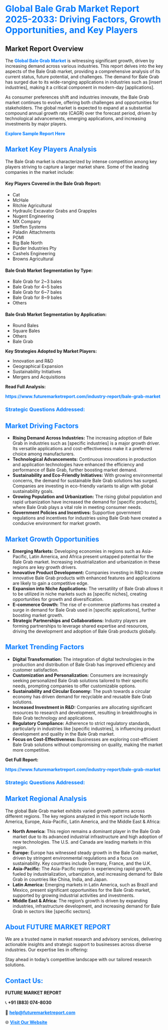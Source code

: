 <h1 style="color: #007BFF;">Global Bale Grab Market Report 2025-2033: Driving Factors, Growth Opportunities, and Key Players</h1>

<section id="overview">
<h2>Market Report Overview</h2>
<p>The <a href="https://www.futuremarketreport.com/industry-report/bale-grab-market" style="color: #007BFF; text-decoration: none;"><strong>Global Bale Grab Market</strong></a> is witnessing significant growth, driven by increasing demand across various industries. This report delves into the key aspects of the Bale Grab market, providing a comprehensive analysis of its current status, future potential, and challenges. The demand for Bale Grab has surged due to its wide-ranging applications in industries such as [insert industries], making it a critical component in modern-day [applications].</p>
<p>As consumer preferences shift and industries innovate, the Bale Grab market continues to evolve, offering both challenges and opportunities for stakeholders. The global market is expected to expand at a substantial compound annual growth rate (CAGR) over the forecast period, driven by technological advancements, emerging applications, and increasing investments by major players.</p>
</section>

<section id="overview">
<p><a href="https://www.futuremarketreport.com/request-sample/reportId=128340" style="color: #007BFF; text-decoration: none;"><strong>Explore Sample Report Here</strong></a></p>
</section>

<section id="key-players">
<h2 style="color: #007BFF;">Market Key Players Analysis</h2>
<p>The Bale Grab market is characterized by intense competition among key players striving to capture a larger market share. Some of the leading companies in the market include:</p>
<h4>Key Players Covered in the Bale Grab Report:</h4>
<ul><li>Cat</li><li>McHale</li><li>Ritchie Agricultural</li><li>Hydraulic Excavator Grabs and Grapples</li><li>Nugent Engineering</li><li>MX Company</li><li>Steffen Systems</li><li>Paladin Attachments</li><li>POMI</li><li>Big Bale North</li><li>Burder Industries Pty</li><li>Cashels Engineering</li><li>Browns Agricultural</li></ul>
<h4>Bale Grab Market Segmentation by Type:</h4>
<ul><li>Bale Grab for 2~3 bales</li><li>Bale Grab for 4~5 bales</li><li>Bale Grab for 6~7 bales</li><li>Bale Grab for 8~9 bales</li><li>Others</li></ul>

<h4>Bale Grab Market Segmentation by Application:</h4>
<ul><li>Round Bales</li><li>Square Bales</li><li>Others</li><li>Bale Grab</li></ul>
<p><strong>Key Strategies Adopted by Market Players:</strong></p>
<ul>
<li>Innovation and R&D</li>
<li>Geographical Expansion</li>
<li>Sustainability Initiatives</li>
<li>Mergers and Acquisitions</li>
</ul>
</section>

<section>
<p><strong>Read Full Analysis: </strong></p><a href="https://www.futuremarketreport.com/industry-report/bale-grab-market" style="color: #007BFF; text-decoration: none;"><strong>https://www.futuremarketreport.com/industry-report/bale-grab-market</strong></a>
<h3 style="color: #007BFF;">Strategic Questions Addressed:</h3>
</section>

<section id="driving-factors">
<h2 style="color: #007BFF;">Market Driving Factors</h2>
<ul>
<li><strong>Rising Demand Across Industries:</strong> The increasing adoption of Bale Grab in industries such as [specific industries] is a major growth driver. Its versatile applications and cost-effectiveness make it a preferred choice among manufacturers.</li>
<li><strong>Technological Advancements:</strong> Continuous innovations in production and application technologies have enhanced the efficiency and performance of Bale Grab, further boosting market demand.</li>
<li><strong>Sustainability and Eco-Friendly Initiatives:</strong> With growing environmental concerns, the demand for sustainable Bale Grab solutions has surged. Companies are investing in eco-friendly variants to align with global sustainability goals.</li>
<li><strong>Growing Population and Urbanization:</strong> The rising global population and rapid urbanization have increased the demand for [specific products], where Bale Grab plays a vital role in meeting consumer needs.</li>
<li><strong>Government Policies and Incentives:</strong> Supportive government regulations and incentives for industries using Bale Grab have created a conducive environment for market growth.</li>
</ul>
</section>

<section id="growth-opportunities">
<h2 style="color: #007BFF;">Market Growth Opportunities</h2>
<ul>
<li><strong>Emerging Markets:</strong> Developing economies in regions such as Asia-Pacific, Latin America, and Africa present untapped potential for the Bale Grab market. Increasing industrialization and urbanization in these regions are key growth drivers.</li>
<li><strong>Innovative Product Development:</strong> Companies investing in R&D to create innovative Bale Grab products with enhanced features and applications are likely to gain a competitive edge.</li>
<li><strong>Expansion into Niche Applications:</strong> The versatility of Bale Grab allows it to be utilized in niche markets such as [specific niches], creating opportunities for growth and diversification.</li>
<li><strong>E-commerce Growth:</strong> The rise of e-commerce platforms has created a surge in demand for Bale Grab used in [specific applications], further boosting market growth.</li>
<li><strong>Strategic Partnerships and Collaborations:</strong> Industry players are forming partnerships to leverage shared expertise and resources, driving the development and adoption of Bale Grab products globally.</li>
</ul>
</section>

<section id="trending-factors">
<h2 style="color: #007BFF;">Market Trending Factors</h2>
<ul>
<li><strong>Digital Transformation:</strong> The integration of digital technologies in the production and distribution of Bale Grab has improved efficiency and customer satisfaction.</li>
<li><strong>Customization and Personalization:</strong> Consumers are increasingly seeking personalized Bale Grab solutions tailored to their specific needs, prompting companies to offer customizable options.</li>
<li><strong>Sustainability and Circular Economy:</strong> The push towards a circular economy has driven demand for recyclable and reusable Bale Grab solutions.</li>
<li><strong>Increased Investment in R&D:</strong> Companies are allocating significant resources to research and development, resulting in breakthroughs in Bale Grab technology and applications.</li>
<li><strong>Regulatory Compliance:</strong> Adherence to strict regulatory standards, particularly in industries like [specific industries], is influencing product development and quality in the Bale Grab market.</li>
<li><strong>Focus on Cost-Effectiveness:</strong> Businesses are exploring cost-efficient Bale Grab solutions without compromising on quality, making the market more competitive.</li>
</ul>
</section>

<section>
<p><strong>Get Full Report: </strong></p><a href="https://www.futuremarketreport.com/industry-report/bale-grab-market" style="color: #007BFF; text-decoration: none;"><strong>https://www.futuremarketreport.com/industry-report/bale-grab-market</strong></a>
<h3 style="color: #007BFF;">Strategic Questions Addressed:</h3>
</section>


<section id="regional-analysis">
<h2 style="color: #007BFF;">Market Regional Analysis</h2>
<p>The global Bale Grab market exhibits varied growth patterns across different regions. The key regions analyzed in this report include North America, Europe, Asia-Pacific, Latin America, and the Middle East & Africa:</p>
<ul>
<li><strong>North America:</strong> This region remains a dominant player in the Bale Grab market due to its advanced industrial infrastructure and high adoption of new technologies. The U.S. and Canada are leading markets in this region.</li>
<li><strong>Europe:</strong> Europe has witnessed steady growth in the Bale Grab market, driven by stringent environmental regulations and a focus on sustainability. Key countries include Germany, France, and the U.K.</li>
<li><strong>Asia-Pacific:</strong> The Asia-Pacific region is experiencing rapid growth, fueled by industrialization, urbanization, and increasing demand for Bale Grab in countries like China, India, and Japan.</li>
<li><strong>Latin America:</strong> Emerging markets in Latin America, such as Brazil and Mexico, present significant opportunities for the Bale Grab market, supported by growing industrial activities and investments.</li>
<li><strong>Middle East & Africa:</strong> The region’s growth is driven by expanding industries, infrastructure development, and increasing demand for Bale Grab in sectors like [specific sectors].</li>
</ul>
</section>

<footer>
<h2 style="color: #007BFF;">About FUTURE MARKET REPORT</h2>
<p>We are a trusted name in market research and advisory services, delivering actionable insights and strategic support to businesses across diverse industries. Our expertise lies in offering:</p>

<p>Stay ahead in today’s competitive landscape with our tailored research solutions.</p>

<h2 style="color: #007BFF;">Contact Us:</h2>
<p><strong>FUTURE MARKET REPORT</strong></p>
<p>📞 <strong>+91 (883) 074-8030</strong></p>
<p>📧 <strong><a href="mailto:help@futuremarketreport.com" style="color: #007BFF;">help@futuremarketreport.com</a></strong></p>
<p>🌐 <strong><a href="https://www.futuremarketreport.com/" style="color: #007BFF;">Visit Our Website</a></strong></p>
</footer>